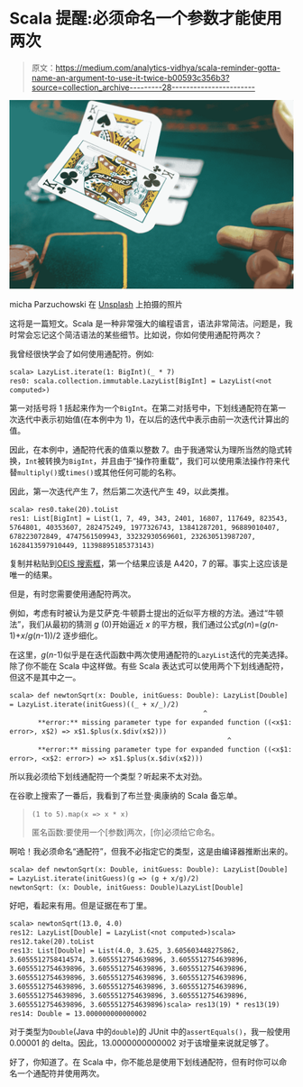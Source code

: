 # Scala 提醒:必须命名一个参数才能使用两次

> 原文：<https://medium.com/analytics-vidhya/scala-reminder-gotta-name-an-argument-to-use-it-twice-b00593c356b3?source=collection_archive---------28----------------------->

![](img/43e53139adfe7199091f9cc2f205ae1d.png)

micha Parzuchowski 在 [Unsplash](https://unsplash.com?utm_source=medium&utm_medium=referral) 上拍摄的照片

这将是一篇短文。Scala 是一种非常强大的编程语言，语法非常简洁。问题是，我时常会忘记这个简洁语法的某些细节。比如说，你如何使用通配符两次？

我曾经很快学会了如何使用通配符。例如:

```
scala> LazyList.iterate(1: BigInt)(_ * 7)
res0: scala.collection.immutable.LazyList[BigInt] = LazyList(<not computed>)
```

第一对括号将 1 括起来作为一个`BigInt`。在第二对括号中，下划线通配符在第一次迭代中表示初始值(在本例中为 1)，在以后的迭代中表示由前一次迭代计算出的值。

因此，在本例中，通配符代表的值乘以整数 7。由于我通常认为理所当然的隐式转换，`Int`被转换为`BigInt`，并且由于“操作符重载”，我们可以使用乘法操作符来代替`multiply()`或`times()`或其他任何可能的名称。

因此，第一次迭代产生 7，然后第二次迭代产生 49，以此类推。

```
scala> res0.take(20).toList
res1: List[BigInt] = List(1, 7, 49, 343, 2401, 16807, 117649, 823543, 5764801, 40353607, 282475249, 1977326743, 13841287201, 96889010407, 678223072849, 4747561509943, 33232930569601, 232630513987207, 1628413597910449, 11398895185373143)
```

复制并粘贴到[OEIS 搜索框](https://oeis.org/)，第一个结果应该是 A420，7 的幂。事实上这应该是唯一的结果。

但是，有时您需要使用通配符两次。

例如，考虑有时被认为是艾萨克·牛顿爵士提出的近似平方根的方法。通过“牛顿法”，我们从最初的猜测 *g* (0)开始逼近 *x* 的平方根，我们通过公式*g*(*n*)=(*g*(*n*-1)+*x*/*g*(*n*-1))/2 逐步细化。

在这里，*g*(*n*-1)似乎是在迭代函数中两次使用通配符的`LazyList`迭代的完美选择。除了你不能在 Scala 中这样做。有些 Scala 表达式可以使用两个下划线通配符，但这不是其中之一。

```
scala> def newtonSqrt(x: Double, initGuess: Double): LazyList[Double] = LazyList.iterate(initGuess)((_ + x/_)/2)                                                                                             
                                                ^             
       **error:** missing parameter type for expanded function ((<x$1: error>, x$2) => x$1.$plus(x.$div(x$2)))
                                                      ^
       **error:** missing parameter type for expanded function ((<x$1: error>, <x$2: error>) => x$1.$plus(x.$div(x$2)))
```

所以我必须给下划线通配符一个类型？听起来不太对劲。

在谷歌上搜索了一番后，我看到了布兰登·奥康纳的 Scala 备忘单。

> `(1 to 5).map(x => x * x)`
> 
> 匿名函数:要使用一个[参数]两次，[你]必须给它命名。

啊哈！我必须命名“通配符”，但我不必指定它的类型，这是由编译器推断出来的。

```
scala> def newtonSqrt(x: Double, initGuess: Double): LazyList[Double] = LazyList.iterate(initGuess)(g => (g + x/g)/2)
newtonSqrt: (x: Double, initGuess: Double)LazyList[Double]
```

好吧，看起来有用。但是证据在布丁里。

```
scala> newtonSqrt(13.0, 4.0)
res12: LazyList[Double] = LazyList(<not computed>)scala> res12.take(20).toList
res13: List[Double] = List(4.0, 3.625, 3.605603448275862, 3.6055512758414574, 3.6055512754639896, 3.6055512754639896, 3.6055512754639896, 3.6055512754639896, 3.6055512754639896, 3.6055512754639896, 3.6055512754639896, 3.6055512754639896, 3.6055512754639896, 3.6055512754639896, 3.6055512754639896, 3.6055512754639896, 3.6055512754639896, 3.6055512754639896, 3.6055512754639896, 3.6055512754639896)scala> res13(19) * res13(19)
res14: Double = 13.000000000000002
```

对于类型为`Double`(Java 中的`double`)的 JUnit 中的`assertEquals()`，我一般使用 0.00001 的 delta。因此，13.0000000000002 对于该增量来说就足够了。

好了，你知道了。在 Scala 中，你不能总是使用下划线通配符，但有时你可以命名一个通配符并使用两次。